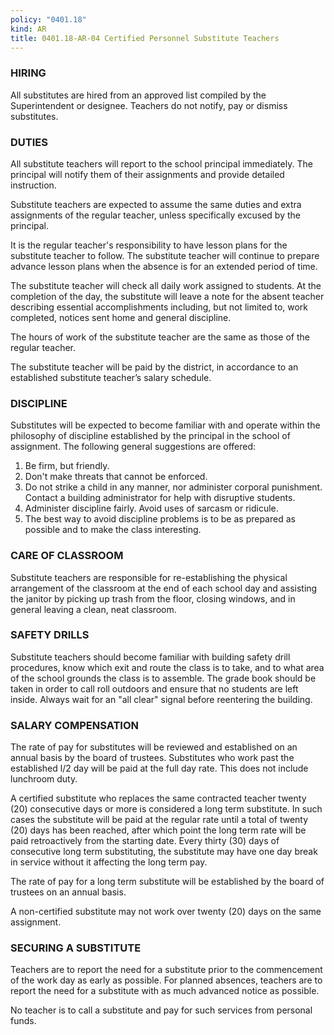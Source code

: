 ```yaml
---
policy: "0401.18"
kind: AR
title: 0401.18-AR-04 Certified Personnel Substitute Teachers
---
```


### HIRING
All substitutes are hired from an approved list compiled by the Superintendent or designee.  Teachers do not notify, pay or dismiss substitutes.

### DUTIES
All substitute teachers will report to the school principal immediately. The principal will notify them of their assignments and provide detailed instruction.  
  
Substitute teachers are expected to assume the same duties and extra assignments of the regular teacher, unless specifically excused by the principal.  
  
It is the regular teacher's responsibility to have lesson plans for the substitute teacher to follow.  The substitute teacher will continue to prepare advance lesson plans when the absence is for an extended period of time.  
  
The substitute teacher will check all daily work assigned to students.  At the completion of the day, the substitute will leave a note for the absent teacher describing essential accomplishments including, but not limited to, work completed, notices sent home and general discipline.  
  
The hours of work of the substitute teacher are the same as those of the regular teacher.  
  
The substitute teacher will be paid by the district, in accordance to an established substitute teacher’s salary schedule.

### DISCIPLINE
Substitutes will be expected to become familiar with and operate within the philosophy of discipline established by the principal in the school of assignment.  The following general suggestions are offered:

1. Be firm, but friendly. 
2. Don't make threats that cannot be enforced. 
3. Do not strike a child in any manner, nor administer corporal punishment.  Contact a building administrator for help with disruptive students. 
4. Administer discipline fairly.  Avoid uses of sarcasm or ridicule. 
5. The best way to avoid discipline problems is to be as prepared as possible and to make the class interesting.  

### CARE OF CLASSROOM
Substitute teachers are responsible for re-establishing the physical arrangement of the classroom at the end of each school day and assisting the janitor by picking up trash from the floor, closing windows, and in general leaving a clean, neat classroom.

### SAFETY DRILLS
Substitute teachers should become familiar with building safety drill procedures, know which exit and route the class is to take, and to what area of the school grounds the class is to assemble.  The grade book should be taken in order to call roll outdoors and ensure that no students are left inside.  Always wait for an "all clear" signal before reentering the building.

### SALARY COMPENSATION
The rate of pay for substitutes will be reviewed and established on an annual basis by the board of trustees.  Substitutes who work past the established l/2 day will be paid at the full day rate.  This does not include lunchroom duty.  
  
A certified substitute who replaces the same contracted teacher twenty (20) consecutive days or more is considered a long term substitute.  In such cases the substitute will be paid at the regular rate until a total of twenty (20) days has been reached, after which point the long term rate will be paid retroactively from the starting date.  Every thirty (30) days of consecutive long term substituting, the substitute may have one day break in service without it affecting the long term pay.
  
The rate of pay for a long term substitute will be established by the board of trustees on an annual basis.  
  
A non-certified substitute may not work over twenty (20) days on the same assignment.


### SECURING A SUBSTITUTE

Teachers are to report the need for a substitute prior to the commencement of the work day as early as possible.  For planned absences, teachers are to report the need for a substitute with as much advanced notice as possible.

No teacher is to call a substitute and pay for such services from personal funds.

